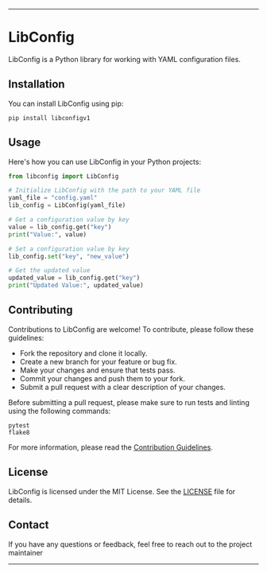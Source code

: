 
---

# LibConfig

LibConfig is a Python library for working with YAML configuration files.

## Installation

You can install LibConfig using pip:

```
pip install libconfigv1
```

## Usage

Here's how you can use LibConfig in your Python projects:

```python
from libconfig import LibConfig

# Initialize LibConfig with the path to your YAML file
yaml_file = "config.yaml"
lib_config = LibConfig(yaml_file)

# Get a configuration value by key
value = lib_config.get("key")
print("Value:", value)

# Set a configuration value by key
lib_config.set("key", "new_value")

# Get the updated value
updated_value = lib_config.get("key")
print("Updated Value:", updated_value)
```

## Contributing

Contributions to LibConfig are welcome! To contribute, please follow these guidelines:

- Fork the repository and clone it locally.
- Create a new branch for your feature or bug fix.
- Make your changes and ensure that tests pass.
- Commit your changes and push them to your fork.
- Submit a pull request with a clear description of your changes.

Before submitting a pull request, please make sure to run tests and linting using the following commands:

```
pytest
flake8
```

For more information, please read the [Contribution Guidelines](link_to_contributing_guide).

## License

LibConfig is licensed under the MIT License. See the [LICENSE](LICENSE) file for details.

## Contact

If you have any questions or feedback, feel free to reach out to the project maintainer

---

